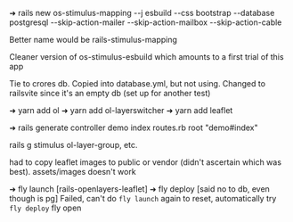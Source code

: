 ➜ rails new os-stimulus-mapping --j esbuild --css bootstrap --database postgresql --skip-action-mailer --skip-action-mailbox --skip-action-cable

Better name would be rails-stimulus-mapping

Cleaner version of os-stimulus-esbuild which amounts to a first trial of this app

Tie to crores db. Copied into database.yml, but not using. Changed to railsvite since it's an empty db (set up for another test)

➜ yarn add ol
➜ yarn add ol-layerswitcher
➜ yarn add leaflet

➜ rails generate controller demo index
routes.rb root "demo#index"

rails g stimulus ol-layer-group, etc.

had to copy leaflet images to public or vendor (didn't ascertain which was best). assets/images doesn't work

➜ fly launch [rails-openlayers-leaflet]
➜ fly deploy [said no to db, even though is pg]
Failed, can't do `fly launch` again to reset, automatically try `fly deploy`
fly open